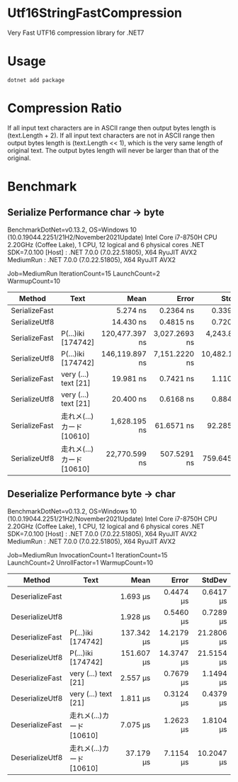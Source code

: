 # Utf16StringFastCompression

Very Fast UTF16 compression library for .NET7

# Usage

```
dotnet add package 
```

# Compression Ratio

If all input text characters are in ASCII range then output bytes length is (text.Length + 2).
If all input text characters are not in ASCII range then output bytes length is (text.Length << 1), which is the very same length of original text.
The output bytes length will never be larger than that of the original.

# Benchmark

## Serialize Performance char → byte

BenchmarkDotNet=v0.13.2, OS=Windows 10 (10.0.19044.2251/21H2/November2021Update)
Intel Core i7-8750H CPU 2.20GHz (Coffee Lake), 1 CPU, 12 logical and 6 physical cores
.NET SDK=7.0.100
  [Host]    : .NET 7.0.0 (7.0.22.51805), X64 RyuJIT AVX2
  MediumRun : .NET 7.0.0 (7.0.22.51805), X64 RyuJIT AVX2

Job=MediumRun  IterationCount=15  LaunchCount=2  
WarmupCount=10  

|        Method |                 Text |           Mean |         Error |         StdDev |
|-------------- |--------------------- |---------------:|--------------:|---------------:|
| SerializeFast |                      |       5.274 ns |     0.2364 ns |      0.3390 ns |
| SerializeUtf8 |                      |      14.430 ns |     0.4815 ns |      0.7207 ns |
| SerializeFast | P(...)iki [174742] | 120,477.397 ns | 3,027.2693 ns |  4,243.8087 ns |
| SerializeUtf8 | P(...)iki [174742] | 146,119.897 ns | 7,151.2220 ns | 10,482.1685 ns |
| SerializeFast | very (...) text [21] |      19.981 ns |     0.7421 ns |      1.1108 ns |
| SerializeUtf8 | very (...) text [21] |      20.400 ns |     0.6168 ns |      0.8846 ns |
| SerializeFast |  走れメ(...)カード [10610] |   1,628.195 ns |    61.6571 ns |     92.2854 ns |
| SerializeUtf8 |  走れメ(...)カード [10610] |  22,770.599 ns |   507.5291 ns |    759.6457 ns |


## Deserialize Performance byte → char

BenchmarkDotNet=v0.13.2, OS=Windows 10 (10.0.19044.2251/21H2/November2021Update)
Intel Core i7-8750H CPU 2.20GHz (Coffee Lake), 1 CPU, 12 logical and 6 physical cores
.NET SDK=7.0.100
  [Host]    : .NET 7.0.0 (7.0.22.51805), X64 RyuJIT AVX2
  MediumRun : .NET 7.0.0 (7.0.22.51805), X64 RyuJIT AVX2

Job=MediumRun  InvocationCount=1  IterationCount=15  
LaunchCount=2  UnrollFactor=1  WarmupCount=10  

|          Method |                 Text |       Mean |      Error |     StdDev |
|---------------- |--------------------- |-----------:|-----------:|-----------:|
| DeserializeFast |                      |   1.693 μs |  0.4474 μs |  0.6417 μs |
| DeserializeUtf8 |                      |   1.928 μs |  0.5460 μs |  0.7289 μs |
| DeserializeFast | P(...)iki [174742] | 137.342 μs | 14.2179 μs | 21.2806 μs |
| DeserializeUtf8 | P(...)iki [174742] | 151.607 μs | 14.3747 μs | 21.5154 μs |
| DeserializeFast | very (...) text [21] |   2.557 μs |  0.7679 μs |  1.1494 μs |
| DeserializeUtf8 | very (...) text [21] |   1.811 μs |  0.3124 μs |  0.4379 μs |
| DeserializeFast |  走れメ(...)カード [10610] |   7.075 μs |  1.2623 μs |  1.8104 μs |
| DeserializeUtf8 |  走れメ(...)カード [10610] |  37.179 μs |  7.1154 μs | 10.2047 μs |